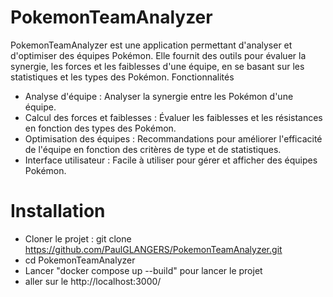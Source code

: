# PokemonTeamAnalyzer

PokemonTeamAnalyzer est une application permettant d'analyser et d'optimiser des équipes Pokémon. Elle fournit des outils pour évaluer la synergie, les forces et les faiblesses d'une équipe, en se basant sur les statistiques et les types des Pokémon.
Fonctionnalités

  - Analyse d'équipe : Analyser la synergie entre les Pokémon d'une équipe.
  - Calcul des forces et faiblesses : Évaluer les faiblesses et les résistances en fonction des types des Pokémon.
  - Optimisation des équipes : Recommandations pour améliorer l'efficacité de l'équipe en fonction des critères de type et de statistiques.
  - Interface utilisateur : Facile à utiliser pour gérer et afficher des équipes Pokémon.

# Installation

 - Cloner le projet : git clone https://github.com/PaulGLANGERS/PokemonTeamAnalyzer.git
 - cd PokemonTeamAnalyzer
 - Lancer "docker compose up --build" pour lancer le projet
 - aller sur le http://localhost:3000/
